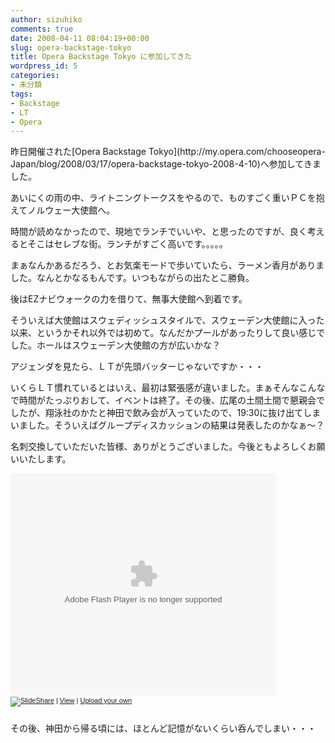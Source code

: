 ```yaml
---
author: sizuhiko
comments: true
date: 2008-04-11 08:04:19+00:00
slug: opera-backstage-tokyo
title: Opera Backstage Tokyo に参加してきた
wordpress_id: 5
categories:
- 未分類
tags:
- Backstage
- LT
- Opera
---
```


<!-- more -->昨日開催された[Opera Backstage Tokyo](http://my.opera.com/chooseopera-Japan/blog/2008/03/17/opera-backstage-tokyo-2008-4-10)へ参加してきました。  

あいにくの雨の中、ライトニングトークスをやるので、ものすごく重いＰＣを抱えてノルウェー大使館へ。  

時間が読めなかったので、現地でランチでいいや、と思ったのですが、良く考えるとそこはセレブな街。ランチがすごく高いです。。。。。  

まぁなんかあるだろう、とお気楽モードで歩いていたら、ラーメン香月がありました。なんとかなるもんです。いつもながらの出たとこ勝負。  

後はEZナビウォークの力を借りて、無事大使館へ到着です。  

そういえば大使館はスウェディッシュスタイルで、スウェーデン大使館に入った以来、というかそれ以外では初めて。なんだかプールがあったりして良い感じでした。ホールはスウェーデン大使館の方が広いかな？  

  

アジェンダを見たら、ＬＴが先頭バッターじゃないですか・・・  

いくらＬＴ慣れているとはいえ、最初は緊張感が違いました。まぁそんなこんなで時間がたっぷりおして、イベントは終了。その後、広尾の土間土間で懇親会でしたが、翔泳社のかたと神田で飲み会が入っていたので、19:30に抜け出てしまいました。そういえばグループディスカッションの結果は発表したのかなぁ～？  

名刺交換していただいた皆様、ありがとうございました。今後ともよろしくお願いいたします。  

  



<div style="width:425px;text-align:left" id="__ss_346996">
<object style="margin:0px" width="425" height="355"><param name="movie" value="http://static.slideshare.net/swf/ssplayer2.swf?doc=operawithfonts-1207874636410635-8">
<param name="allowFullScreen" value="true">
<param name="allowScriptAccess" value="never">
<embed src="http://static.slideshare.net/swf/ssplayer2.swf?doc=operawithfonts-1207874636410635-8" type="application/x-shockwave-flash" allowfullscreen="true" width="425" height="355" allowscriptaccess="never"></object><div style="font-size:11px;font-family:tahoma,arial;height:26px;padding-top:2px;">
<a href="http://www.slideshare.net/?src=embed" rel="nofollow"><img src="http://static.slideshare.net/swf/logo_embd.png" style="border:0px none;margin-bottom:-5px" alt="SlideShare"></a> | <a href="http://www.slideshare.net/kishida4slideshare/opera-backstage-tokyo-2008?src=embed" title="View 'Opera Backstage Tokyo 2008&amp;#39; ライトニングトークス' on SlideShare" rel="nofollow">View</a> | <a href="http://www.slideshare.net/upload?src=embed" rel="nofollow">Upload your own</a>
</div>
</div>

  

  

その後、神田から帰る頃には、ほとんど記憶がないくらい呑んでしまい・・・  


